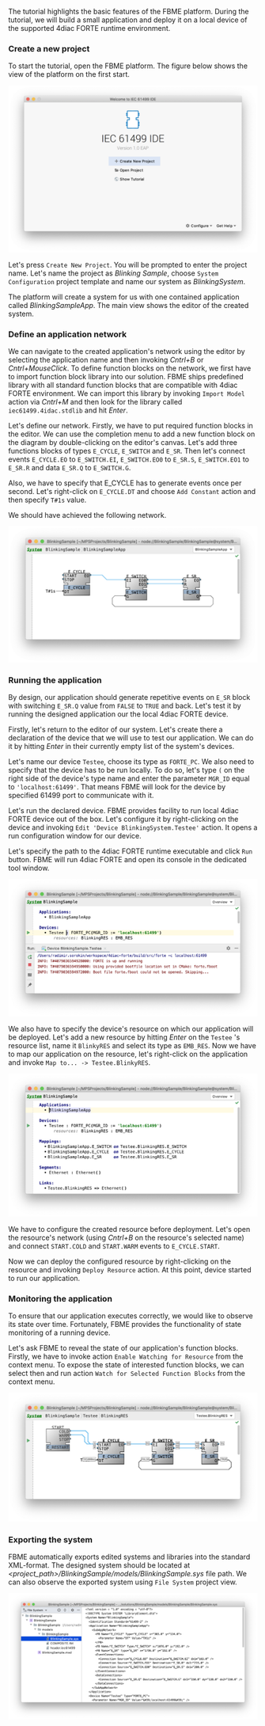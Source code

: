 
The tutorial highlights the basic features of the FBME platform. 
During the tutorial, we will build a small application and deploy it on a local device of the supported 4diac FORTE runtime environment.

### Create a new project

To start the tutorial, open the FBME platform. 
The figure below shows the view of the platform on the first start. 

![](../../assets/media/launch.png)

Let's press `Create New Project`. 
You will be prompted to enter the project name. 
Let's name the project as _Blinking Sample_, choose `System Configuration` project template and name our system as _BlinkingSystem_. 

The platform will create a system for us with one contained application called _BlinkingSampleApp_. 
The main view shows the editor of the created system. 

### Define an application network

We can navigate to the created application's network using the editor by selecting the application name and then invoking _Cntrl+B_ or _Cntrl+MouseClick_.
To define function blocks on the network, we first have to import function block library into our solution.
FBME ships predefined library with all standard function blocks that are compatible with 4diac FORTE environment. 
We can import this library by invoking `Import Model` action via _Cntrl+M_ and then look for the library called `iec61499.4idac.stdlib` and hit _Enter_.

Let's define our network. Firstly, we have to put required function blocks in the editor. 
We can use the completion menu to add a new function block on the diagram by double-clicking on the editor's canvas.
Let's add three functions blocks of types `E_CYCLE`, `E_SWITCH` and `E_SR`.
Then let's connect events `E_CYCLE.EO` to `E_SWITCH.EI`, `E_SWITCH.EO0` to `E_SR.S`, `E_SWITCH.EO1` to `E_SR.R` and data `E_SR.Q` to `E_SWITCH.G`.

Also, we have to specify that E_CYCLE has to generate events once per second. 
Let's right-click on `E_CYCLE.DT` and choose `Add Constant` action and then specify `T#1s` value. 

We should have achieved the following network. 

![](../../assets/media/blinking-app.png)

### Running the application

By design, our application should generate repetitive events on `E_SR` block with switching `E_SR.Q` value from `FALSE` to `TRUE` and back. 
Let's test it by running the designed application our the local 4diac FORTE device.

Firstly, let's return to the editor of our system. Let's create there a declaration of the device that we will use to test our application.
We can do it by hitting _Enter_ in their currently empty list of the system's devices.

Let's name our device `Testee`, choose its type as `FORTE_PC`. 
We also need to specify that the device has to be run locally. 
To do so, let's type `(` on the right side of the device's type name and enter the parameter `MGR_ID` equal to `'localhost:61499'`.
That means FBME will look for the device by specified 61499 port to communicate with it. 

Let's run the declared device. 
FBME provides facility to run local 4diac FORTE device out of the box.
Let's configure it by right-clicking on the device and invoking `Edit 'Device BlinkingSystem.Testee'` action.
It opens a run configuration window for our device. 

Let's specify the path to the 4diac FORTE runtime executable and click `Run` button.
FBME will run 4diac FORTE and open its console in the dedicated tool window.

![](../../assets/media/blinking-device.png)

We also have to specify the device's resource on which our application will be deployed. 
Let's add a new resource by hitting _Enter_ on the `Testee` 's resource list, name it `BlinkyRES` and select its type as `EMB_RES`. 
Now we have to map our application on the resource, let's right-click on the application and invoke `Map to... -> Testee.BlinkyRES`.

![](../../assets/media/blinking-system.png)

We have to configure the created resource before deployment. 
Let's open the resource's network (using _Cntrl+B_ on the resource's selected name) and connect `START.COLD` and `START.WARM` events to `E_CYCLE.START`.

Now we can deploy the configured resource by right-clicking on the resource and invoking `Deploy Resource` action.
At this point, device started to run our application.

### Monitoring the application

To ensure that our application executes correctly, we would like to observe its state over time.
Fortunately, FBME provides the functionality of state monitoring of a running device.
 
Let's ask FBME to reveal the state of our application's function blocks. 
Firstly, we have to invoke action `Enable Watching for Resource` from the context menu.
To expose the state of interested function blocks, we can select then and run action `Watch for Selected Function Blocks` from the context menu.

![](../../assets/media/blinking-monitor.png)

### Exporting the system

FBME automatically exports edited systems and libraries into the standard XML-format. 
The designed system should be located at _\<project_path\>/BlinkingSample/models/BlinkingSample.sys_ file path. 
We can also observe the exported system using `File System` project view.

![](../../assets/media/blinking-text.png)